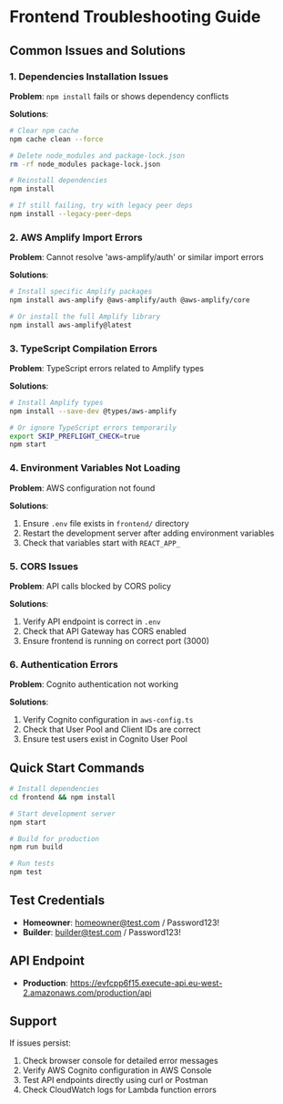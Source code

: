 # Frontend Troubleshooting Guide

## Common Issues and Solutions

### 1. Dependencies Installation Issues

**Problem**: `npm install` fails or shows dependency conflicts

**Solutions**:
```bash
# Clear npm cache
npm cache clean --force

# Delete node_modules and package-lock.json
rm -rf node_modules package-lock.json

# Reinstall dependencies
npm install

# If still failing, try with legacy peer deps
npm install --legacy-peer-deps
```

### 2. AWS Amplify Import Errors

**Problem**: Cannot resolve 'aws-amplify/auth' or similar import errors

**Solutions**:
```bash
# Install specific Amplify packages
npm install aws-amplify @aws-amplify/auth @aws-amplify/core

# Or install the full Amplify library
npm install aws-amplify@latest
```

### 3. TypeScript Compilation Errors

**Problem**: TypeScript errors related to Amplify types

**Solutions**:
```bash
# Install Amplify types
npm install --save-dev @types/aws-amplify

# Or ignore TypeScript errors temporarily
export SKIP_PREFLIGHT_CHECK=true
npm start
```

### 4. Environment Variables Not Loading

**Problem**: AWS configuration not found

**Solutions**:
1. Ensure `.env` file exists in `frontend/` directory
2. Restart the development server after adding environment variables
3. Check that variables start with `REACT_APP_`

### 5. CORS Issues

**Problem**: API calls blocked by CORS policy

**Solutions**:
1. Verify API endpoint is correct in `.env`
2. Check that API Gateway has CORS enabled
3. Ensure frontend is running on correct port (3000)

### 6. Authentication Errors

**Problem**: Cognito authentication not working

**Solutions**:
1. Verify Cognito configuration in `aws-config.ts`
2. Check that User Pool and Client IDs are correct
3. Ensure test users exist in Cognito User Pool

## Quick Start Commands

```bash
# Install dependencies
cd frontend && npm install

# Start development server
npm start

# Build for production
npm run build

# Run tests
npm test
```

## Test Credentials

- **Homeowner**: homeowner@test.com / Password123!
- **Builder**: builder@test.com / Password123!

## API Endpoint

- **Production**: https://evfcpp6f15.execute-api.eu-west-2.amazonaws.com/production/api

## Support

If issues persist:
1. Check browser console for detailed error messages
2. Verify AWS Cognito configuration in AWS Console
3. Test API endpoints directly using curl or Postman
4. Check CloudWatch logs for Lambda function errors